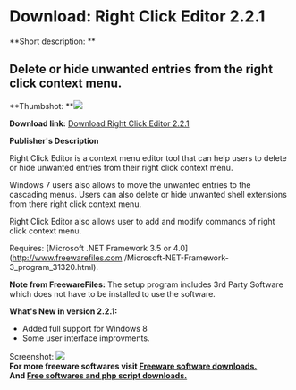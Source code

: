 # Download: Right Click Editor 2.2.1

**Short description: **

## Delete or hide unwanted entries from the right click context menu.

  
**Thumbshot: **![](http://www.freewarefiles.com/screenshot/rightclckeditor_md.jpg)   
  
**Download link:** [Download Right Click Editor 2.2.1](http://freesoftwares.boysofts.com/Right-Click-Editor_program_72901.html)  
  

**Publisher's Description**  
  

Right Click Editor is a context menu editor tool that can help users to delete
or hide unwanted entries from their right click context menu.

Windows 7 users also allows to move the unwanted entries to the cascading
menus. Users can also delete or hide unwanted shell extensions from there
right click context menu.

Right Click Editor also allows user to add and modify commands of right click
context menu.

Requires: [Microsoft .NET Framework 3.5 or 4.0](http://www.freewarefiles.com
/Microsoft-NET-Framework-3_program_31320.html).

**Note from FreewareFiles:** The setup program includes 3rd Party Software which does not have to be installed to use the software.

**What's New in version 2.2.1:**

  * Added full support for Windows 8 
  * Some user interface improvments. 

  
  
Screenshot: ![](http://www.freewarefiles.com/screenshot/rightclckeditor.jpg)  
**For more freeware softwares visit [Freeware software downloads.](http://freesoftwares.boysofts.com/)**   
**And [Free softwares and php script downloads.](http://www.boysofts.com/)**

